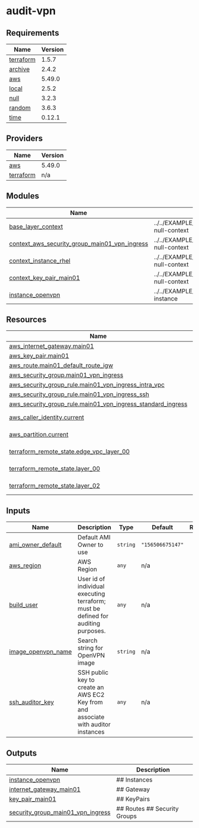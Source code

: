 # audit-vpn

<!-- BEGINNING OF PRE-COMMIT-TERRAFORM DOCS HOOK -->
## Requirements

| Name | Version |
|------|---------|
| <a name="requirement_terraform"></a> [terraform](#requirement\_terraform) | 1.5.7 |
| <a name="requirement_archive"></a> [archive](#requirement\_archive) | 2.4.2 |
| <a name="requirement_aws"></a> [aws](#requirement\_aws) | 5.49.0 |
| <a name="requirement_local"></a> [local](#requirement\_local) | 2.5.2 |
| <a name="requirement_null"></a> [null](#requirement\_null) | 3.2.3 |
| <a name="requirement_random"></a> [random](#requirement\_random) | 3.6.3 |
| <a name="requirement_time"></a> [time](#requirement\_time) | 0.12.1 |

## Providers

| Name | Version |
|------|---------|
| <a name="provider_aws"></a> [aws](#provider\_aws) | 5.49.0 |
| <a name="provider_terraform"></a> [terraform](#provider\_terraform) | n/a |

## Modules

| Name | Source | Version |
|------|--------|---------|
| <a name="module_base_layer_context"></a> [base\_layer\_context](#module\_base\_layer\_context) | ../../EXAMPLE_SOURCE/terraform/shared/modules/terraform-null-context | n/a |
| <a name="module_context_aws_security_group_main01_vpn_ingress"></a> [context\_aws\_security\_group\_main01\_vpn\_ingress](#module\_context\_aws\_security\_group\_main01\_vpn\_ingress) | ../../EXAMPLE_SOURCE/terraform/shared/modules/terraform-null-context | n/a |
| <a name="module_context_instance_rhel"></a> [context\_instance\_rhel](#module\_context\_instance\_rhel) | ../../EXAMPLE_SOURCE/terraform/shared/modules/terraform-null-context | n/a |
| <a name="module_context_key_pair_main01"></a> [context\_key\_pair\_main01](#module\_context\_key\_pair\_main01) | ../../EXAMPLE_SOURCE/terraform/shared/modules/terraform-null-context | n/a |
| <a name="module_instance_openvpn"></a> [instance\_openvpn](#module\_instance\_openvpn) | ../../EXAMPLE_SOURCE/terraform/shared/modules/aws-instance | n/a |

## Resources

| Name | Type |
|------|------|
| [aws_internet_gateway.main01](https://registry.terraform.io/providers/hashicorp/aws/5.49.0/docs/resources/internet_gateway) | resource |
| [aws_key_pair.main01](https://registry.terraform.io/providers/hashicorp/aws/5.49.0/docs/resources/key_pair) | resource |
| [aws_route.main01_default_route_igw](https://registry.terraform.io/providers/hashicorp/aws/5.49.0/docs/resources/route) | resource |
| [aws_security_group.main01_vpn_ingress](https://registry.terraform.io/providers/hashicorp/aws/5.49.0/docs/resources/security_group) | resource |
| [aws_security_group_rule.main01_vpn_ingress_intra_vpc](https://registry.terraform.io/providers/hashicorp/aws/5.49.0/docs/resources/security_group_rule) | resource |
| [aws_security_group_rule.main01_vpn_ingress_ssh](https://registry.terraform.io/providers/hashicorp/aws/5.49.0/docs/resources/security_group_rule) | resource |
| [aws_security_group_rule.main01_vpn_ingress_standard_ingress](https://registry.terraform.io/providers/hashicorp/aws/5.49.0/docs/resources/security_group_rule) | resource |
| [aws_caller_identity.current](https://registry.terraform.io/providers/hashicorp/aws/5.49.0/docs/data-sources/caller_identity) | data source |
| [aws_partition.current](https://registry.terraform.io/providers/hashicorp/aws/5.49.0/docs/data-sources/partition) | data source |
| [terraform_remote_state.edge_vpc_layer_00](https://registry.terraform.io/providers/hashicorp/terraform/latest/docs/data-sources/remote_state) | data source |
| [terraform_remote_state.layer_00](https://registry.terraform.io/providers/hashicorp/terraform/latest/docs/data-sources/remote_state) | data source |
| [terraform_remote_state.layer_02](https://registry.terraform.io/providers/hashicorp/terraform/latest/docs/data-sources/remote_state) | data source |

## Inputs

| Name | Description | Type | Default | Required |
|------|-------------|------|---------|:--------:|
| <a name="input_ami_owner_default"></a> [ami\_owner\_default](#input\_ami\_owner\_default) | Default AMI Owner to use | `string` | `"156506675147"` | no |
| <a name="input_aws_region"></a> [aws\_region](#input\_aws\_region) | AWS Region | `any` | n/a | yes |
| <a name="input_build_user"></a> [build\_user](#input\_build\_user) | User id of individual executing terraform; must be defined for auditing purposes. | `any` | n/a | yes |
| <a name="input_image_openvpn_name"></a> [image\_openvpn\_name](#input\_image\_openvpn\_name) | Search string for OpenVPN image | `string` | n/a | yes |
| <a name="input_ssh_auditor_key"></a> [ssh\_auditor\_key](#input\_ssh\_auditor\_key) | SSH public key to create an AWS EC2 Key from and associate with auditor instances | `any` | n/a | yes |

## Outputs

| Name | Description |
|------|-------------|
| <a name="output_instance_openvpn"></a> [instance\_openvpn](#output\_instance\_openvpn) | ## Instances |
| <a name="output_internet_gateway_main01"></a> [internet\_gateway\_main01](#output\_internet\_gateway\_main01) | ## Gateway |
| <a name="output_key_pair_main01"></a> [key\_pair\_main01](#output\_key\_pair\_main01) | ## KeyPairs |
| <a name="output_security_group_main01_vpn_ingress"></a> [security\_group\_main01\_vpn\_ingress](#output\_security\_group\_main01\_vpn\_ingress) | ## Routes ## Security Groups |
<!-- END OF PRE-COMMIT-TERRAFORM DOCS HOOK -->

